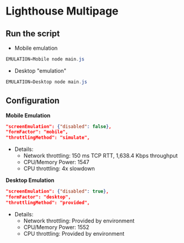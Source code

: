# Lighthouse Multipage

## Run the script
- Mobile emulation
```powershell
EMULATION=Mobile node main.js
```

- Desktop "emulation"
```powershell
EMULATION=Desktop node main.js
```


## Configuration

**Mobile Emulation**
```json
"screenEmulation": {"disabled": false},
"formFactor": "mobile",
"throttlingMethod": "simulate",
```
- Details:
    - Network throttling: 150 ms TCP RTT, 1,638.4 Kbps throughput
    - CPU/Memory Power: 1547
    - CPU throttling: 4x slowdown 

**Desktop Emulation**
```json
"screenEmulation": {"disabled": true},
"formFactor": "desktop",
"throttlingMethod": "provided",
```
- Details:
    - Network throttling: Provided by environment
    - CPU/Memory Power: 1552
    - CPU throttling: Provided by environment
